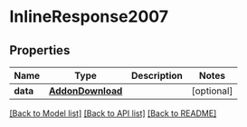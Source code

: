 # InlineResponse2007

## Properties
Name | Type | Description | Notes
------------ | ------------- | ------------- | -------------
**data** | [**AddonDownload**](AddonDownload.md) |  | [optional] 

[[Back to Model list]](../README.md#documentation-for-models) [[Back to API list]](../README.md#documentation-for-api-endpoints) [[Back to README]](../README.md)

